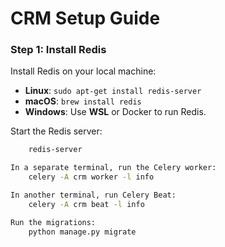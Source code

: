 # CRM Setup Guide

### Step 1: Install Redis
Install Redis on your local machine:

- **Linux**: `sudo apt-get install redis-server`
- **macOS**: `brew install redis`
- **Windows**: Use **WSL** or Docker to run Redis.

Start the Redis server:

```bash
    redis-server

In a separate terminal, run the Celery worker:
    celery -A crm worker -l info

In another terminal, run Celery Beat:
    celery -A crm beat -l info

Run the migrations:
    python manage.py migrate